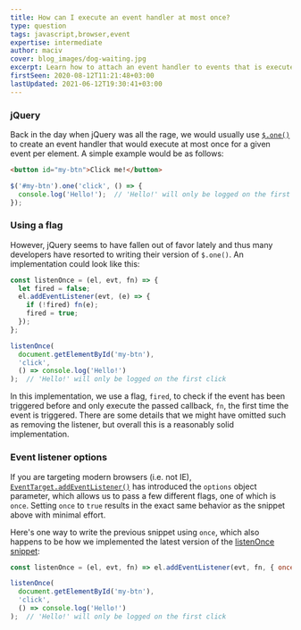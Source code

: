 ```yaml
---
title: How can I execute an event handler at most once?
type: question
tags: javascript,browser,event
expertise: intermediate
author: maciv
cover: blog_images/dog-waiting.jpg
excerpt: Learn how to attach an event handler to events that is executed at most once in this JavaScript article.
firstSeen: 2020-08-12T11:21:48+03:00
lastUpdated: 2021-06-12T19:30:41+03:00
---
```


### jQuery

Back in the day when jQuery was all the rage, we would usually use [`$.one()`](https://api.jquery.com/one/) to create an event handler that would execute at most once for a given event per element. A simple example would be as follows:

```html
<button id="my-btn">Click me!</button>
```

```js
$('#my-btn').one('click', () => {
  console.log('Hello!');  // 'Hello!' will only be logged on the first click
});
```

### Using a flag

However, jQuery seems to have fallen out of favor lately and thus many developers have resorted to writing their version of `$.one()`. An implementation could look like this:

```js
const listenOnce = (el, evt, fn) => {
  let fired = false;
  el.addEventListener(evt, (e) => {
    if (!fired) fn(e);
    fired = true;
  });
};

listenOnce(
  document.getElementById('my-btn'),
  'click',
  () => console.log('Hello!')
);  // 'Hello!' will only be logged on the first click
```

In this implementation, we use a flag, `fired`, to check if the event has been triggered before and only execute the passed callback, `fn`, the first time the event is triggered. There are some details that we might have omitted such as removing the listener, but overall this is a reasonably solid implementation.

### Event listener options

If you are targeting modern browsers (i.e. not IE), [`EventTarget.addEventListener()`](https://developer.mozilla.org/en-US/docs/Web/API/EventTarget/addEventListener) has introduced the `options` object parameter, which allows us to pass a few different flags, one of which is `once`. Setting `once` to `true` results in the exact same behavior as the snippet above with minimal effort.

Here's one way to write the previous snippet using `once`, which also happens to be how we implemented the latest version of the [listenOnce snippet](/js/s/listen-once):

```js
const listenOnce = (el, evt, fn) => el.addEventListener(evt, fn, { once: true });

listenOnce(
  document.getElementById('my-btn'),
  'click',
  () => console.log('Hello!')
);  // 'Hello!' will only be logged on the first click
```
